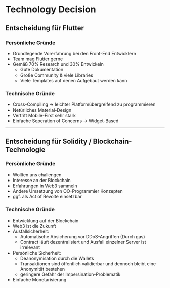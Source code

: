 # Technology Decision

## Entscheidung für Flutter

### Persönliche Gründe

- Grundlegende Vorerfahrung bei den Front-End Entwicklern
- Team mag Flutter gerne 
- Gemäß 70% Research und 30% Entwickeln 
  - Gute Dokumentation
  - Große Community & viele Libraries
  - Viele Templates auf denen Aufgebaut werden kann

### Technische Gründe

- Cross-Compiling &rarr; leichter Platformübergreifend zu programmieren
- Netürliches Material-Design
- Vertritt Mobile-First sehr stark
- Einfache Seperation of Concerns &rarr; Widget-Based
---

## Entscheidung für Solidity / Blockchain-Technologie

### Persönliche Gründe

- Wollten uns challengen
- Interesse an der Blockchain
- Erfahrungen in Web3 sammeln
- Andere Umsetzung von OO-Programmier Konzepten
- ggf. als Act of Revolte einsetzbar

### Technische Gründe

- Entwicklung auf der Blockchain
- Web3 ist die Zukunft
- Ausfallsicherheit:
  - Automatische Absicherung vor DDoS-Angriffen (Durch gas)
  - Contract läuft dezentralisiert und Ausfall einzelner Server ist irrelevant
- Persönliche Sicherheit:
  - Deanonymisation durch die Wallets
  - Transaktionen sind öffentlich validierbar und dennoch bleibt eine Anonymität bestehen
  - geringere Gefahr der Impersination-Problematik
- Einfache Monetarisierung
